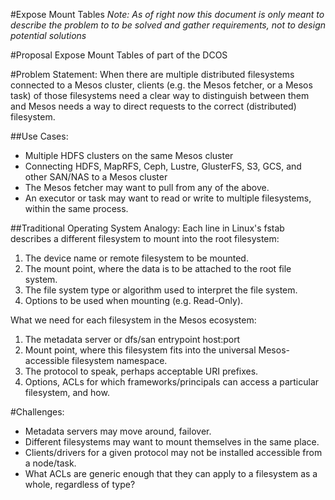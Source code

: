 #Expose Mount Tables
*Note: As of right now this document is only meant to describe the problem to to be solved and gather requirements, not to design potential solutions* 

#Proposal
Expose Mount Tables of part of the DCOS

#Problem Statement:
When there are multiple distributed filesystems connected to a Mesos cluster, clients (e.g. the Mesos fetcher, or a Mesos task) of those filesystems need a clear way to distinguish between them and Mesos needs a way to direct requests to the correct (distributed) filesystem.

##Use Cases:
 - Multiple HDFS clusters on the same Mesos cluster
 - Connecting HDFS, MapRFS, Ceph, Lustre, GlusterFS, S3, GCS, and other SAN/NAS to a Mesos cluster
 - The Mesos fetcher may want to pull from any of the above.
 - An executor or task may want to read or write to multiple filesystems, within the same process.

##Traditional Operating System Analogy:
Each line in Linux's fstab describes a different filesystem to mount into the root filesystem:

1. The device name or remote filesystem to be mounted.
2. The mount point, where the data is to be attached to the root file system.
3. The file system type or algorithm used to interpret the file system.
4. Options to be used when mounting (e.g. Read-Only).

What we need for each filesystem in the Mesos ecosystem:

1. The metadata server or dfs/san entrypoint host:port
2. Mount point, where this filesystem fits into the universal Mesos-accessible filesystem namespace.
3. The protocol to speak, perhaps acceptable URI prefixes.
4. Options, ACLs for which frameworks/principals can access a particular filesystem, and how.

#Challenges:
- Metadata servers may move around, failover.
- Different filesystems may want to mount themselves in the same place.
- Clients/drivers for a given protocol may not be installed accessible from a node/task.
- What ACLs are generic enough that they can apply to a filesystem as a whole, regardless of type?
